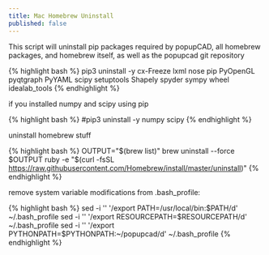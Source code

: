 ```yaml
---
title: Mac Homebrew Uninstall
published: false
---
```


This script will uninstall pip packages required by popupCAD, all homebrew packages, and homebrew itself, as well as the popupcad git repository

{% highlight bash %}
pip3 uninstall -y cx-Freeze lxml nose pip PyOpenGL pyqtgraph PyYAML scipy setuptools Shapely spyder sympy wheel idealab_tools
{% endhighlight %}

if you installed numpy and scipy using pip

{% highlight bash %}
#pip3 uninstall -y numpy scipy
{% endhighlight %}

uninstall homebrew stuff

{% highlight bash %}
OUTPUT="$(brew list)"
brew uninstall --force $OUTPUT
ruby -e "$(curl -fsSL https://raw.githubusercontent.com/Homebrew/install/master/uninstall)"
{% endhighlight %}

remove system variable modifications from .bash_profile:

{% highlight bash %}
sed -i '' '/export PATH=\/usr\/local\/bin:\$PATH/d' ~/.bash_profile
sed -i '' '/export RESOURCEPATH=\$RESOURCEPATH/d' ~/.bash_profile
sed -i '' '/export PYTHONPATH=\$PYTHONPATH:~\/popupcad/d' ~/.bash_profile
{% endhighlight %}


<!--
remove popupcad git repository
rm -rf ~/popupcad/
#if you want to remove the popupcad files directory:
#rm -rf ~/popupcad_files/
brew uninstall pyside python3 openssl mpfr qt readline shiboken sqlite xz libmpc isl gmp geos gdbm gcc cmake cloog gcc gdbm geos gmp isl libmpc mpfr openssl python3 readline sqlite xz
cd
nano .bash_profile
nano ~/.bash_profile 
-->